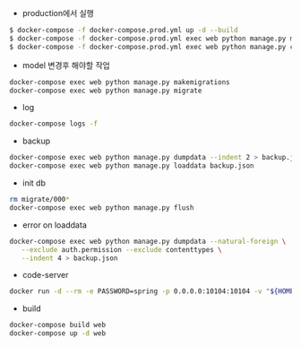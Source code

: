 * production에서 실행
```bash
$ docker-compose -f docker-compose.prod.yml up -d --build
$ docker-compose -f docker-compose.prod.yml exec web python manage.py migrate --noinput
$ docker-compose -f docker-compose.prod.yml exec web python manage.py collectstatic --no-input --clear
```
* model 변경후 해야할 작업

```bash
docker-compose exec web python manage.py makemigrations
docker-compose exec web python manage.py migrate
```

* log
```bash
docker-compose logs -f
```


* backup
```bash
docker-compose exec web python manage.py dumpdata --indent 2 > backup.json
docker-compose exec web python manage.py loaddata backup.json
```

* init db
```bash
rm migrate/000*
docker-compose exec web python manage.py flush
```

* error on loaddata
```bash
docker-compose exec web python manage.py dumpdata --natural-foreign \
   --exclude auth.permission --exclude contenttypes \
   --indent 4 > backup.json
```

* code-server
```bash
docker run -d --rm -e PASSWORD=spring -p 0.0.0.0:10104:10104 -v "${HOME}/.local/share/code-server:/home/spring/.local/share/co-server" -v "$PWD:/home/spring" codercom/code-server:v2
```

* build
```bash
docker-compose build web
docker-compose up -d web
```
